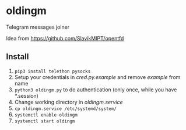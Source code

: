 # oldingm

Telegram messages joiner

Idea from <https://github.com/SlavikMIPT/opentfd>

## Install

1. `pip3 install telethon pysocks`
2. Setup your credentials in *cred.py.example* and remove *example* from name
3. `python3 oldingm.py` to do authentication (only once, while you have *.session)
4. Change working directory in *oldingm.service*
5. `cp oldingm.service /etc/systemd/system/`
6. `systemctl enable oldingm`
7. `systemctl start oldingm`
